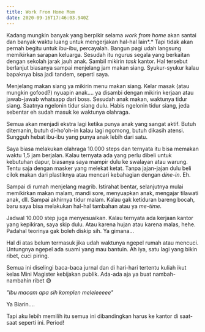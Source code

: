 ```yaml
---
title: Work From Home Mom
date: 2020-09-16T17:46:03.940Z
---
```

Kadang mungkin banyak yang berpikir selama *work from home* akan santai dan banyak waktu luang untuk mengerjakan hal-hal lain*.* Tapi tidak akan pernah begitu untuk ibu-ibu, percayalah. Bangun pagi udah langsung memikirkan sarapan keluarga. Sesudah itu ngurus segala yang berkaitan dengan sekolah jarak jauh anak. Sambil mikirin *task* kantor. Hal tersebut berlanjut biasanya sampai menjelang jam makan siang. Syukur-syukur kalau bapaknya bisa jadi tandem, seperti saya. 

Menjelang makan siang ya mikirin menu makan siang. Kelar masak (atau mungkin gofood?) nyuapin anak.... ya disambi dengan mikirin kerjaan atau jawab-jawab whatsapp dari boss. Sesudah anak makan, waktunya tidur siang. Saatnya ngelonin tidur siang dulu. Habis ngelonin tidur siang, jeda sebentar eh sudah masuk ke waktunya olahraga. 

Semua akan menjadi ekstra lagi ketika punya anak yang sangat aktif. Butuh ditemanin, butuh di-ho'oh-in kalau lagi ngomong, butuh dikasih atensi. Sungguh hebat ibu-ibu yang punya anak lebih dari satu. 

Saya biasa melakukan olahraga 10.000 steps dan ternyata itu bisa memakan waktu 1,5 jam berjalan. Kalau ternyata ada yang perlu dibeli untuk kebutuhan dapur, biasanya saya mampir dulu ke swalayan atau warung. Tentu saja dengan masker yang melekat ketat. Tanpa jajan-jajan dulu beli cilok makan dari plastiknya atau mencari kebahagian dengan *dine-in*. Eh.  

Sampai di rumah menjelang magrib. Istirahat bentar, selanjutnya mulai memikirkan makan malam, mandi sore, menyuapkan anak, mengajar tilawati anak, dll. Sampai akhirnya tidur malam. Kalau gak ketiduran bareng bocah, baru saya bisa melakukan hal-hal tambahan atau ya *me-time.* 

Jadwal 10.000 step juga menyesuaikan. Kalau ternyata ada kerjaan kantor yang kepikiran, saya skip dulu. Atau karena hujan atau karena malas, hehe. Padahal teorinya gak boleh diskip sih. Ya gimana... 

Hal di atas belum termasuk jika udah waktunya ngepel rumah atau mencuci. Untungnya ngepel ada suami yang mau bantuin. Ah iya, satu lagi yang bikin ribet, cuci piring.

Semua ini diselingi baca-baca jurnal dan di hari-hari tertentu kuliah ikut kelas Mini Magister kebijakan publik. Ada-ada aja ya buat nambah-nambahin ribet 😅

*"Ibu macam apa sih komplen meleleeeee"*

Ya Biarin.... 

Tapi aku lebih memilih itu semua ini dibandingkan harus ke kantor di saat-saat seperti ini. Period!